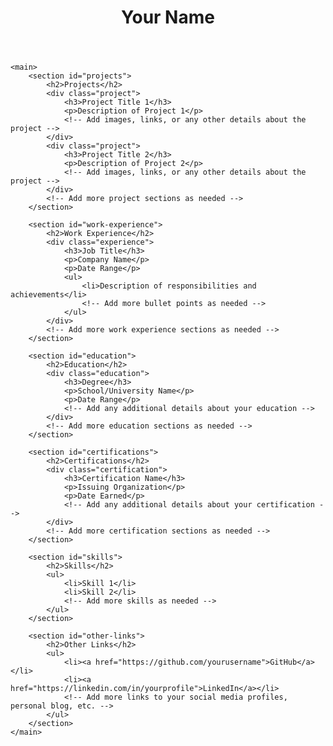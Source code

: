 <!DOCTYPE html>
<html lang="en">
<head>
    <meta charset="UTF-8">
    <meta name="viewport" content="width=device-width, initial-scale=1.0">
    <title>Your Portfolio</title>
    <!-- Link to your CSS file for styling -->
    <link rel="stylesheet" href="styles.css">
</head>
<body>
    <header>
        <h1>Your Name</h1>
    </header>

    <main>
        <section id="projects">
            <h2>Projects</h2>
            <div class="project">
                <h3>Project Title 1</h3>
                <p>Description of Project 1</p>
                <!-- Add images, links, or any other details about the project -->
            </div>
            <div class="project">
                <h3>Project Title 2</h3>
                <p>Description of Project 2</p>
                <!-- Add images, links, or any other details about the project -->
            </div>
            <!-- Add more project sections as needed -->
        </section>

        <section id="work-experience">
            <h2>Work Experience</h2>
            <div class="experience">
                <h3>Job Title</h3>
                <p>Company Name</p>
                <p>Date Range</p>
                <ul>
                    <li>Description of responsibilities and achievements</li>
                    <!-- Add more bullet points as needed -->
                </ul>
            </div>
            <!-- Add more work experience sections as needed -->
        </section>

        <section id="education">
            <h2>Education</h2>
            <div class="education">
                <h3>Degree</h3>
                <p>School/University Name</p>
                <p>Date Range</p>
                <!-- Add any additional details about your education -->
            </div>
            <!-- Add more education sections as needed -->
        </section>

        <section id="certifications">
            <h2>Certifications</h2>
            <div class="certification">
                <h3>Certification Name</h3>
                <p>Issuing Organization</p>
                <p>Date Earned</p>
                <!-- Add any additional details about your certification -->
            </div>
            <!-- Add more certification sections as needed -->
        </section>

        <section id="skills">
            <h2>Skills</h2>
            <ul>
                <li>Skill 1</li>
                <li>Skill 2</li>
                <!-- Add more skills as needed -->
            </ul>
        </section>

        <section id="other-links">
            <h2>Other Links</h2>
            <ul>
                <li><a href="https://github.com/yourusername">GitHub</a></li>
                <li><a href="https://linkedin.com/in/yourprofile">LinkedIn</a></li>
                <!-- Add more links to your social media profiles, personal blog, etc. -->
            </ul>
        </section>
    </main>


</body>
</html>
